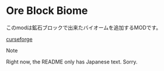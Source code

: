 # Ore Block Biome

このmodは鉱石ブロックで出来たバイオームを追加するMODです。

[curseforge](https://www.curseforge.com/minecraft/mc-mods/ore-block-biome)

> [!NOTE]
> Right now, the README only has Japanese text. Sorry.